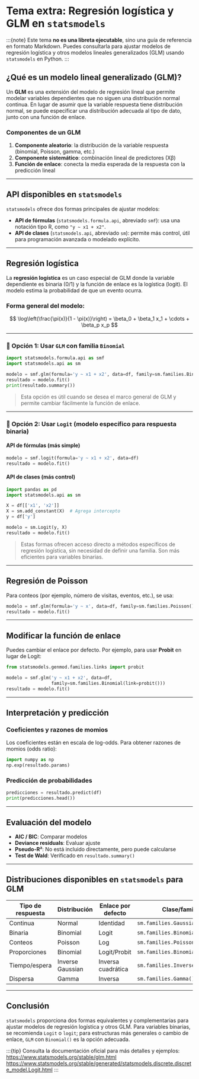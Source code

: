 # Tema extra: Regresión logística y GLM en `statsmodels`

:::{note}
Este tema **no es una libreta ejecutable**, sino una guía de referencia en formato Markdown. Puedes consultarla para ajustar modelos de regresión logística y otros modelos lineales generalizados (GLM) usando `statsmodels` en Python.
:::

## ¿Qué es un modelo lineal generalizado (GLM)?

Un **GLM** es una extensión del modelo de regresión lineal que permite modelar variables dependientes que no siguen una distribución normal continua. En lugar de asumir que la variable respuesta tiene distribución normal, se puede especificar una distribución adecuada al tipo de dato, junto con una función de enlace.

### Componentes de un GLM

1. **Componente aleatorio**: la distribución de la variable respuesta (binomial, Poisson, gamma, etc.)
2. **Componente sistemático**: combinación lineal de predictores (Xβ)
3. **Función de enlace**: conecta la media esperada de la respuesta con la predicción lineal

---

## API disponibles en `statsmodels`

`statsmodels` ofrece dos formas principales de ajustar modelos:

- **API de fórmulas** (`statsmodels.formula.api`, abreviado `smf`): usa una notación tipo R, como `"y ~ x1 + x2"`.
- **API de clases** (`statsmodels.api`, abreviado `sm`): permite más control, útil para programación avanzada o modelado explícito.

---

## Regresión logística

La **regresión logística** es un caso especial de GLM donde la variable dependiente es binaria (0/1) y la función de enlace es la logística (logit). El modelo estima la probabilidad de que un evento ocurra.

### Forma general del modelo:

$$
\log\left(\frac{\pi(x)}{1 - \pi(x)}\right) = \beta_0 + \beta_1 x_1 + \cdots + \beta_p x_p
$$

---

### 🔹 Opción 1: Usar `GLM` con familia `Binomial`

```python
import statsmodels.formula.api as smf
import statsmodels.api as sm

modelo = smf.glm(formula='y ~ x1 + x2', data=df, family=sm.families.Binomial())
resultado = modelo.fit()
print(resultado.summary())
```

> Esta opción es útil cuando se desea el marco general de GLM y permite cambiar fácilmente la función de enlace.

---

### 🔹 Opción 2: Usar `Logit` (modelo específico para respuesta binaria)

#### API de fórmulas (más simple)

```python
modelo = smf.logit(formula='y ~ x1 + x2', data=df)
resultado = modelo.fit()
```

#### API de clases (más control)

```python
import pandas as pd
import statsmodels.api as sm

X = df[['x1', 'x2']]
X = sm.add_constant(X)  # Agrega intercepto
y = df['y']

modelo = sm.Logit(y, X)
resultado = modelo.fit()
```

> Estas formas ofrecen acceso directo a métodos específicos de regresión logística, sin necesidad de definir una familia. Son más eficientes para variables binarias.

---

## Regresión de Poisson

Para conteos (por ejemplo, número de visitas, eventos, etc.), se usa:

```python
modelo = smf.glm(formula='y ~ x', data=df, family=sm.families.Poisson())
resultado = modelo.fit()
```

---

## Modificar la función de enlace

Puedes cambiar el enlace por defecto. Por ejemplo, para usar **Probit** en lugar de Logit:

```python
from statsmodels.genmod.families.links import probit

modelo = smf.glm('y ~ x1 + x2', data=df,
                 family=sm.families.Binomial(link=probit()))
resultado = modelo.fit()
```

---

## Interpretación y predicción

### Coeficientes y razones de momios

Los coeficientes están en escala de log-odds. Para obtener razones de momios (odds ratio):

```python
import numpy as np
np.exp(resultado.params)
```

### Predicción de probabilidades

```python
predicciones = resultado.predict(df)
print(predicciones.head())
```

---

## Evaluación del modelo

- **AIC / BIC**: Comparar modelos
- **Deviance residuals**: Evaluar ajuste
- **Pseudo-R²**: No está incluido directamente, pero puede calcularse
- **Test de Wald**: Verificado en `resultado.summary()`

---

## Distribuciones disponibles en `statsmodels` para GLM

| Tipo de respuesta | Distribución       | Enlace por defecto | Clase/familia                 |
|-------------------|--------------------|--------------------|-------------------------------|
| Continua          | Normal             | Identidad          | `sm.families.Gaussian()`      |
| Binaria           | Binomial           | Logit              | `sm.families.Binomial()`      |
| Conteos           | Poisson            | Log                | `sm.families.Poisson()`       |
| Proporciones      | Binomial           | Logit/Probit       | `sm.families.Binomial()`      |
| Tiempo/espera     | Inverse Gaussian   | Inversa cuadrática | `sm.families.InverseGaussian()` |
| Dispersa          | Gamma              | Inversa            | `sm.families.Gamma()`         |

---

## Conclusión

`statsmodels` proporciona dos formas equivalentes y complementarias para ajustar modelos de regresión logística y otros GLM. Para variables binarias, se recomienda `Logit` o `logit`; para estructuras más generales o cambio de enlace, `GLM` con `Binomial()` es la opción adecuada.

:::{tip}
Consulta la documentación oficial para más detalles y ejemplos:  
https://www.statsmodels.org/stable/glm.html  
https://www.statsmodels.org/stable/generated/statsmodels.discrete.discrete_model.Logit.html
:::

